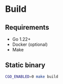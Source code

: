 # Build

## Requirements
- Go 1.22+
- Docker (optional)
- Make

## Static binary
```bash
CGO_ENABLED=0 make build